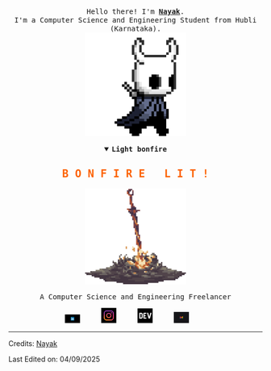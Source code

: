 
  <p align="center">
  <br>
  <samp>
    Hello there! I'm <b><a rel="nofollow noopener noreferrer" target="_blank" href="https://tanx.dev">Nayak</a></b>.
    <br>I'm a Computer Science and Engineering Student from Hubli (Karnataka).<br>
</samp>
  <img src="https://github.com/Nayak251/Nayak251/blob/main/assets/hollor_knight3.gif" width="200">
</p>
<details align="center" open="">
<summary> <b> <samp> Light bonfire </samp></b></summary>
<samp>
 <b><h2 style="color: #fc6203">B O N F I R E &nbsp; L I T !</h2> </b>
<img src="https://github.com/Nayak251/Nayak251/blob/main/assets/bonefire.gif" width="200">
<p>A Computer Science and Engineering Freelancer</p>
<p align="center">
  <a rel="nofollow noopener noreferrer" target="_blank" href="https://www.linkedin.com/in/santosh-nayak-905646297?utm_source=share&amp;utm_campaign=share_via&amp;utm_content=profile&amp;utm_medium=android_app">
  <img src="https://github.com/Nayak251/Nayak251/blob/main/assets/linkedin.png" width="30px" alt="LinkedIn"></a>
  &nbsp; 
  &nbsp;
  <a rel="nofollow noopener noreferrer" target="_blank" href="https://www.instagram.com/santosh__mn?igsh=djJxeDc4MmRoeHR5">
  <img src="https://github.com/Nayak251/Nayak251/blob/main/assets/insta.jpg" width="30px" alt="Instagram"></a>
  &nbsp; 
  &nbsp;
  <a rel="nofollow noopener noreferrer" target="_blank" href="https://dev.to/nayak106">
  <img src="https://github.com/Nayak251/Nayak251/blob/main/assets/dev.png" width="30px" alt="Dev.to"></a>
  &nbsp; 
  &nbsp;
  <a rel="nofollow noopener noreferrer" target="_blank" href="mailto:nayaksantu854@gmail.com">
  <img src="https://github.com/Nayak251/Nayak251/blob/main/assets/mail.jpg" width="30px" alt="Email"></a>
  &nbsp; 
  &nbsp;
</p> 
</samp>
</details>
<hr>
<p>Credits: <a href="https://github.com/Nayak251">Nayak</a></p>
<p>Last Edited on: 04/09/2025</p> 


